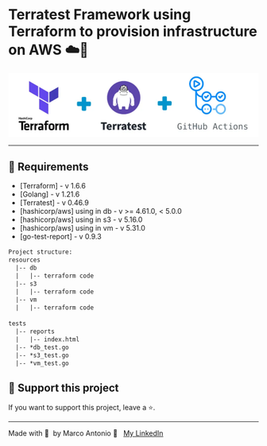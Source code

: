 # Terratest Framework using Terraform to provision infrastructure on AWS ☁️👷

<div align="center"><img width="800px"  src="https://github.com/mrk-qa/infra-test-terratest/blob/90c550725f6e592cdec0679a1cf7a2ba1045c17b/assets/terraform_terratest_githubactions.png">
</div>

------

## 🔖 Requirements

- [Terraform] - v 1.6.6
- [Golang] - v 1.21.6
- [Terratest] - v 0.46.9
- [hashicorp/aws] using in db - v >= 4.61.0, < 5.0.0
- [hashicorp/aws] using in s3 - v 5.16.0
- [hashicorp/aws] using in vm - v 5.31.0
- [go-test-report] - v 0.9.3

```
Project structure:
resources
  |-- db
  |   |-- terraform code
  |-- s3
  |   |-- terraform code
  |-- vm
  |   |-- terraform code
   
tests
  |-- reports
  |   |-- index.html
  |-- *db_test.go
  |-- *s3_test.go
  |-- *vm_test.go
```

## 🔮 Support this project  

If you want to support this project, leave a ⭐.  

---  

Made with 💙 &nbsp;by Marco Antonio 👋 &nbsp; [My LinkedIn](https://www.linkedin.com/in/mrk-silva/)  